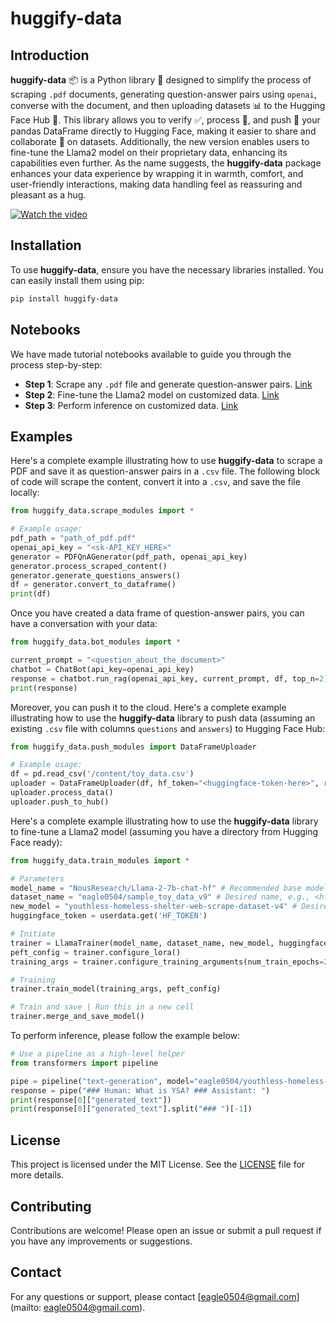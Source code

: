 # huggify-data

## Introduction

**huggify-data** 📦 is a Python library 🐍 designed to simplify the process of scraping `.pdf` documents, generating question-answer pairs using `openai`, converse with the document, and then uploading datasets 📊 to the Hugging Face Hub 🤗. This library allows you to verify ✅, process 🔄, and push 🚀 your pandas DataFrame directly to Hugging Face, making it easier to share and collaborate 🤝 on datasets. Additionally, the new version enables users to fine-tune the Llama2 model on their proprietary data, enhancing its capabilities even further. As the name suggests, the **huggify-data** package enhances your data experience by wrapping it in warmth, comfort, and user-friendly interactions, making data handling feel as reassuring and pleasant as a hug.

[![Watch the video](https://img.youtube.com/vi/XLExhyangWw/0.jpg)](https://www.youtube.com/watch?v=XLExhyangWw)

## Installation

To use **huggify-data**, ensure you have the necessary libraries installed. You can easily install them using pip:

```sh
pip install huggify-data
```

## Notebooks

We have made tutorial notebooks available to guide you through the process step-by-step:

- **Step 1**: Scrape any `.pdf` file and generate question-answer pairs. [Link](https://github.com/yiqiao-yin/WYNAssociates/blob/main/docs/ref-deeplearning/ex_%20-%20huggify%20data%20-%20part%201%20-%20scrape%20and%20generate%20qa.ipynb)
- **Step 2**: Fine-tune the Llama2 model on customized data. [Link](https://github.com/yiqiao-yin/WYNAssociates/blob/main/docs/ref-deeplearning/ex_%20-%20huggify%20data%20-%20part%202%20-%20fine%20tune%20llama2%20over%20custom%20data.ipynb)
- **Step 3**: Perform inference on customized data. [Link](https://github.com/yiqiao-yin/WYNAssociates/blob/main/docs/ref-deeplearning/ex_%20-%20huggify%20data%20-%20part%203%20-%20inference%20using%20fine%20tuned%20llama2.ipynb)

## Examples

Here's a complete example illustrating how to use **huggify-data** to scrape a PDF and save it as question-answer pairs in a `.csv` file. The following block of code will scrape the content, convert it into a `.csv`, and save the file locally:

```python
from huggify_data.scrape_modules import *

# Example usage:
pdf_path = "path_of_pdf.pdf"
openai_api_key = "<sk-API_KEY_HERE>"
generator = PDFQnAGenerator(pdf_path, openai_api_key)
generator.process_scraped_content()
generator.generate_questions_answers()
df = generator.convert_to_dataframe()
print(df)
```

Once you have created a data frame of question-answer pairs, you can have a conversation with your data:

```python
from huggify_data.bot_modules import *

current_prompt = "<question_about_the_document>"
chatbot = ChatBot(api_key=openai_api_key)
response = chatbot.run_rag(openai_api_key, current_prompt, df, top_n=2)
print(response)
```

Moreover, you can push it to the cloud. Here's a complete example illustrating how to use the **huggify-data** library to push data (assuming an existing `.csv` file with columns `questions` and `answers`) to Hugging Face Hub:

```python
from huggify_data.push_modules import DataFrameUploader

# Example usage:
df = pd.read_csv('/content/toy_data.csv')
uploader = DataFrameUploader(df, hf_token="<huggingface-token-here>", repo_name='<desired-repo-name>', username='<your-username>')
uploader.process_data()
uploader.push_to_hub()
```

Here's a complete example illustrating how to use the **huggify-data** library to fine-tune a Llama2 model (assuming you have a directory from Hugging Face ready):

```python
from huggify_data.train_modules import *

# Parameters
model_name = "NousResearch/Llama-2-7b-chat-hf" # Recommended base model
dataset_name = "eagle0504/sample_toy_data_v9" # Desired name, e.g., <hf_user_id>/<desired_name>
new_model = "youthless-homeless-shelter-web-scrape-dataset-v4" # Desired name
huggingface_token = userdata.get('HF_TOKEN')

# Initiate
trainer = LlamaTrainer(model_name, dataset_name, new_model, huggingface_token)
peft_config = trainer.configure_lora()
training_args = trainer.configure_training_arguments(num_train_epochs=2)

# Training
trainer.train_model(training_args, peft_config)

# Train and save | Run this in a new cell
trainer.merge_and_save_model()
```

To perform inference, please follow the example below:

```python
# Use a pipeline as a high-level helper
from transformers import pipeline

pipe = pipeline("text-generation", model="eagle0504/youthless-homeless-shelter-web-scrape-dataset-v4") # Same name as above
response = pipe("### Human: What is YSA? ### Assistant: ")
print(response[0]["generated_text"])
print(response[0]["generated_text"].split("### ")[-1])
```

## License

This project is licensed under the MIT License. See the [LICENSE](https://github.com/yiqiao-yin/huggify-data/blob/main/LICENSE) file for more details.

## Contributing

Contributions are welcome! Please open an issue or submit a pull request if you have any improvements or suggestions.

## Contact

For any questions or support, please contact [eagle0504@gmail.com](mailto: eagle0504@gmail.com).